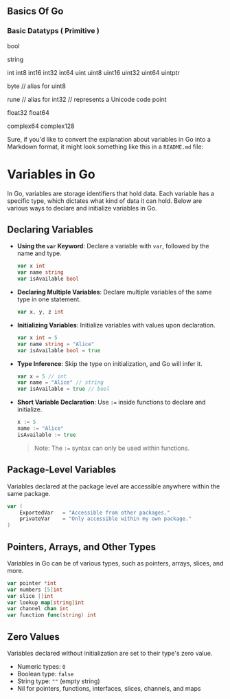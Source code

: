 ## Basics Of Go

### Basic Datatyps ( Primitive )

bool

string

int int8 int16 int32 int64
uint uint8 uint16 uint32 uint64 uintptr

byte // alias for uint8

rune // alias for int32
// represents a Unicode code point

float32 float64

complex64 complex128

Sure, if you'd like to convert the explanation about variables in Go into a Markdown format, it might look something like this in a `README.md` file:

# Variables in Go

In Go, variables are storage identifiers that hold data. Each variable has a specific type, which dictates what kind of data it can hold. Below are various ways to declare and initialize variables in Go.

## Declaring Variables

- **Using the `var` Keyword**: Declare a variable with `var`, followed by the name and type.

  ```go
  var x int
  var name string
  var isAvailable bool
  ```

- **Declaring Multiple Variables**: Declare multiple variables of the same type in one statement.

  ```go
  var x, y, z int
  ```

- **Initializing Variables**: Initialize variables with values upon declaration.

  ```go
  var x int = 5
  var name string = "Alice"
  var isAvailable bool = true
  ```

- **Type Inference**: Skip the type on initialization, and Go will infer it.

  ```go
  var x = 5 // int
  var name = "Alice" // string
  var isAvailable = true // bool
  ```

- **Short Variable Declaration**: Use `:=` inside functions to declare and initialize.
  ```go
  x := 5
  name := "Alice"
  isAvailable := true
  ```
  > Note: The `:=` syntax can only be used within functions.

## Package-Level Variables

Variables declared at the package level are accessible anywhere within the same package.

```go
var (
    ExportedVar   = "Accessible from other packages."
    privateVar    = "Only accessible within my own package."
)
```

## Pointers, Arrays, and Other Types

Variables in Go can be of various types, such as pointers, arrays, slices, and more.

```go
var pointer *int
var numbers [5]int
var slice []int
var lookup map[string]int
var channel chan int
var function func(string) int
```

## Zero Values

Variables declared without initialization are set to their type's zero value.

- Numeric types: `0`
- Boolean type: `false`
- String type: `""` (empty string)
- Nil for pointers, functions, interfaces, slices, channels, and maps

```

```
